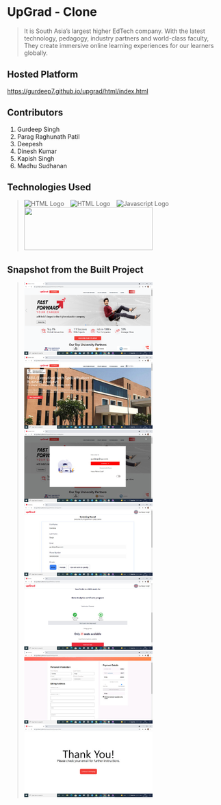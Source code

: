 
# UpGrad - Clone

>It is South Asia’s largest higher EdTech company. With the latest technology, pedagogy, industry partners and world-class faculty, They create immersive online learning experiences for our learners globally.

## Hosted Platform

https://gurdeep7.github.io/upgrad/html/index.html

## Contributors

1. Gurdeep Singh
2. Parag Raghunath Patil
3. Deepesh
4. Dinesh Kumar
5. Kapish Singh
6. Madhu Sudhanan

## Technologies Used
> <img src = "https://i.stack.imgur.com/PgcSR.png" width = "100" height = "100" alt = "HTML Logo"/>
> &ensp; <img src = "https://upload.wikimedia.org/wikipedia/commons/thumb/d/d5/CSS3_logo_and_wordmark.svg/1200px-CSS3_logo_and_wordmark.svg.png" width = "100" height = "100" alt ="HTML Logo"/>
> &ensp; <img src = "https://cdn.iconscout.com/icon/free/png-256/javascript-2752148-2284965.png" width = "100" height = "100" alt = "Javascript Logo">
> &ensp; <img src = "https://encrypted-tbn0.gstatic.com/images?q=tbn:ANd9GcQb3n688CPY8TV8whVSoQBhrY3rzfrU02FT2t4Z2WPvNOGz2edLCBoLsjoKOzStjYW4yCY&usqp=CAU" width = "300" height ="100">

## Snapshot from the Built Project

> <img src = "images/homePage.png" style="width:300px" alt = "Home Page" />  &emsp;
> <img src = "images/coursePage.jpg" style="width:300px" alt = "Course Page" /> &emsp;
> <img src = "images/loginPage.jpg" style="width:300px" alt = "Login Page" /> &emsp;
> <img src = "images/applicationPage.jpg" style="width:300px" alt = "Application Page" /> &emsp;
> <img src = "images/reserveSeat.jpg" style="width:300px" alt = "Reserve Seat" /> &emsp; 
> <img src = "images/paymentPage.jpg" style="width:300px" alt = "Payment Page" /> &emsp; 
> <img src = "images/thankYou.jpg" style="width:300px" alt = "Thank You" /> &emsp; 



